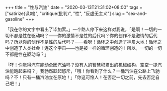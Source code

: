 +++
title = "性与汽油"
date = "2020-03-13T21:31:02+08:00"
tags = ["satirize(讽刺)", "critique(批判)", "性", "反虚无主义"]
slug = "sex-and-gasoline"
+++

「我在你的文字中看出了毕加索。」一个路人停下来这样对我说，「是啊！一切的一切不都是性在驱动吗？——你的激情不是性的后代吗？你的创作不是激情的后代吗？所以你的创作不是性的后代吗？——看呀！循环之中创造了神舟大地！循环之中创造了人类社会！连这个宇宙——也是被一样的循环创造的！所以，一切的一切不都是性在驱动吗？」

「吓！你觉得汽车能动全因汽油吗？没有人的智慧积累出的机械结构，空空一提汽油能跑起来吗？」我勃然跃起怒斥，「哦！你看到了什么？一桶汽油在公路上飞驰吗？不！只有一桶汽油立在原地！」「你这可怜人！在否定一切之前，先去否定自己吧！」
